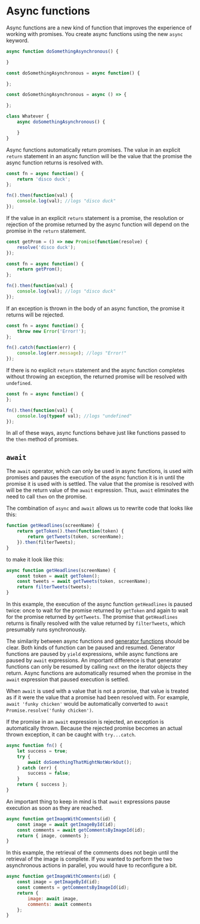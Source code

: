 # Async functions

Async functions are a new kind of function that improves the experience of working with promises. You create async functions using the new `async` keyword.

```js
async function doSomethingAsynchronous() {

}
```

```js
const doSomethingAsynchronous = async function() {

};
```

```js
const doSomethingAsynchronous = async () => {

};
```

```js
class Whatever {
    async doSomethingAsynchronous() {

    }
}
```

Async functions automatically return promises. The value in an explicit `return` statement in an async function will be the value that the promise the async function returns is resolved with.

```js
const fn = async function() {
    return 'disco duck';
};

fn().then(function(val) {
    console.log(val); //logs "disco duck"
});
```

If the value in an explicit `return` statement is a promise, the resolution or rejection of the promise returned by the async function will depend on the promise in the `return` statement.

```js
const getProm = () => new Promise(function(resolve) {
    resolve('disco duck');
});

const fn = async function() {
    return getProm();
};

fn().then(function(val) {
    console.log(val); //logs "disco duck"
});
```

If an exception is thrown in the body of an async function, the promise it returns will be rejected.

```js
const fn = async function() {
    throw new Error('Error!');
};

fn().catch(function(err) {
    console.log(err.message); //logs "Error!"
});
```

If there is no explicit `return` statement and the async function completes without throwing an exception, the returned promise will be resolved with `undefined`.

```js
const fn = async function() {
};

fn().then(function(val) {
    console.log(typeof val); //logs "undefined"
});
```

In all of these ways, async functions behave just like functions passed to the `then` method of promises.

## `await`

The `await` operator, which can only be used in async functions, is used with promises and pauses the execution of the async function it is in until the promise it is used with is settled. The value that the promise is resolved with will be the return value of the `await` expression. Thus, `await` eliminates the need to call `then` on the promise.

The combination of `async` and `await` allows us to rewrite code that looks like this:

```js
function getHeadlines(screenName) {
    return getToken().then(function(token) {
        return getTweets(token, screenName);
    }).then(filterTweets);
}
```

to make it look like this:

```js
async function getHeadlines(screenName) {
    const token = await getToken();
    const tweets = await getTweets(token, screenName);
    return filterTweets(tweets);
}
```

In this example, the execution of the async function `getHeadlines` is paused twice: once to wait for the promise returned by `getToken` and again to wait for the promise returned by `getTweets`. The promise that `getHeadlines` returns is finally resolved with the value returned by `filterTweets`, which presumably runs synchronously.

The similarity between async functions and [generator functions](..generators) should be clear. Both kinds of function can be paused and resumed. Generator functions are paused by `yield` expressions, while async functions are paused by `await` expressions. An important difference is that generator functions can only be resumed by calling `next` on the iterator objects they return. Async functions are automatically resumed when the promise in the `await` expression that paused execution is settled.

When `await` is used with a value that is not a promise, that value is treated as if it were the value that a promise had been resolved with. For example, `await 'funky chicken'` would be automatically converted to `await Promise.resolve('funky chicken')`.

If the promise in an `await` expression is rejected, an exception is automatically thrown. Because the rejected promise becomes an actual thrown exception, it can be caught with `try...catch`.

```js
async function fn() {
    let success = true;
    try {
        await doSomethingThatMightNotWorkOut();
    } catch (err) {
        success = false;
    }
    return { success };
}
```

An important thing to keep in mind is that `await` expressions pause execution as soon as they are reached.

```js
async function getImageWithComments(id) {
    const image = await getImageById(id);
    const comments = await getCommentsByImageId(id);
    return { image, comments };
}
```

In this example, the retrieval of the comments does not begin until the retrieval of the image is complete. If you wanted to perform the two asynchronous actions in parallel, you would have to reconfigure a bit.

```js
async function getImageWithComments(id) {
    const image = getImageById(id);
    const comments = getCommentsByImageId(id);
    return {
        image: await image,
        comments: await comments
    };
}
```
